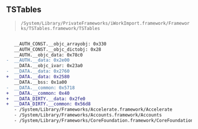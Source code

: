 ## TSTables

> `/System/Library/PrivateFrameworks/iWorkImport.framework/Frameworks/TSTables.framework/TSTables`

```diff

   __AUTH_CONST.__objc_arrayobj: 0x330
   __AUTH_CONST.__objc_dictobj: 0x28
   __AUTH.__objc_data: 0x78c0
-  __AUTH.__data: 0x2e00
   __DATA.__objc_ivar: 0x23a0
-  __DATA.__data: 0x2760
+  __DATA.__data: 0x2580
   __DATA.__bss: 0x1a00
-  __DATA.__common: 0x5718
+  __DATA.__common: 0x40
+  __DATA_DIRTY.__data: 0x2fe0
+  __DATA_DIRTY.__common: 0x56d8
   - /System/Library/Frameworks/Accelerate.framework/Accelerate
   - /System/Library/Frameworks/Accounts.framework/Accounts
   - /System/Library/Frameworks/CoreFoundation.framework/CoreFoundation

```
